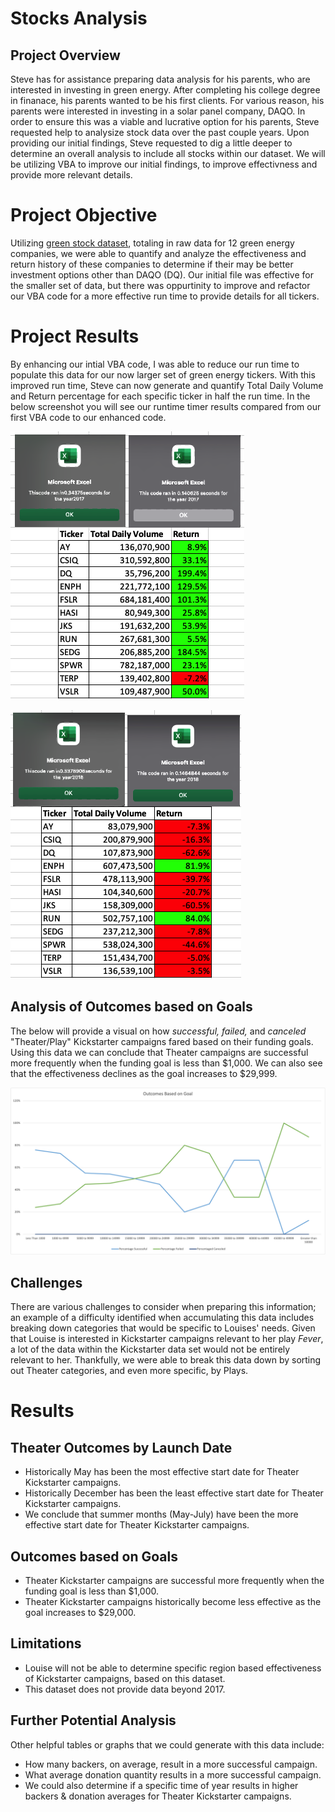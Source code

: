 # Stocks Analysis
## Project Overview
Steve has for assistance preparing data analysis for his parents, who are interested in investing in green energy. After completing his college degree in finanace, his parents wanted to be his first clients. For various reason, his parents were interested in investing in a solar panel company, DAQO. In order to ensure this was a viable and lucrative option for his parents, Steve requested help to analysize stock data over the past couple years. Upon providing our initial findings, Steve requested to dig a little deeper to determine an overall analysis to include all stocks within our dataset. We will be utilizing VBA to improve our initial findings, to improve effectivness and provide more relevant details. 
# Project Objective
Utilizing [green stock dataset](https://github.com/KEGANCP/stock-analysis/blob/main/VBA_Challenge.xlsm), totaling in raw data for 12 green energy companies, we were able to quantify and analyze the effectiveness and return history of these companies to determine if their may be better investment options other than DAQO (DQ). Our initial file was effective for the smaller set of data, but there was oppurtinity to improve and refactor our VBA code for a more effective run time to provide details for all tickers. 
# Project Results
By enhancing our intial VBA code, I was able to reduce our run time to populate this data for our now larger set of green energy tickers. With this improved run time, Steve can now generate and quantify Total Daily Volume and Return percentage for each specific ticker in half the run time. In the below screenshot you will see our runtime timer results compared from our first VBA code to our enhanced code. 

![This is an image](https://github.com/KEGANCP/stock-analysis/blob/main/Resources/2017_Compare.png)

![This is an image](https://github.com/KEGANCP/stock-analysis/blob/main/Resources/2018_Compare..png)


## Analysis of Outcomes based on Goals
The below will provide a visual on how *successful, failed,* and *canceled* "Theater/Play" Kickstarter campaigns fared based on their funding goals. Using this data we can conclude that Theater campaigns are successful more frequently when the funding goal is less than $1,000. We can also see that the effectiveness declines as the goal increases to $29,999.

![This is an image](https://github.com/KEGANCP/kickstarter-analysis/blob/main/Outcomes_vs_Goals.png)

## Challenges
There are various challenges to consider when preparing this information; an example of a difficulty identified when accumulating this data includes breaking down categories that would be specific to Louises' needs. Given that Louise is interested in Kickstarter campaigns relevant to her play *Fever*, a lot of the data within the Kickstarter data set would not be entirely relevant to her. Thankfully, we were able to break this data down by sorting out Theater categories, and even more specific, by Plays.  

# Results

## Theater Outcomes by Launch Date
- Historically May has been the most effective start date for Theater Kickstarter campaigns.
- Historically December  has been the least effective start date for Theater Kickstarter campaigns.
- We conclude that summer months (May-July) have been the more effective start date for Theater Kickstarter campaigns.

## Outcomes based on Goals
- Theater Kickstarter campaigns are successful more frequently when the funding goal is less than $1,000.
- Theater Kickstarter campaigns historically become less effective as the goal increases to $29,000.

## Limitations
- Louise will not be able to determine specific region based effectiveness of Kickstarter campaigns, based on this dataset.
- This dataset does not provide data beyond 2017.

## Further Potential Analysis
Other helpful tables or graphs that we could generate with this data include:
- How many backers, on average, result in a more successful campaign.
- What average donation quantity results in a more successful campaign.
- We could also determine if a specific time of year results in higher backers & donation averages for Theater Kickstarter campaigns. 
